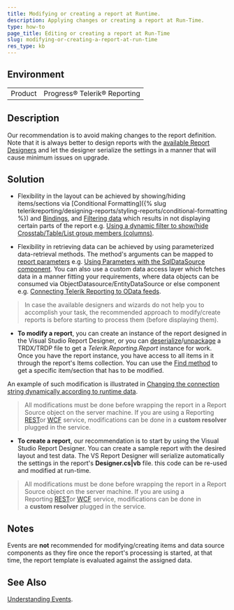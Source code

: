 ```yaml
---
title: Modifying or creating a report at Runtime.
description: Applying changes or creating a report at Run-Time.
type: how-to
page_title: Editing or creating a report at Run-Time
slug: modifying-or-creating-a-report-at-run-time
res_type: kb
---
```


## Environment

<table>
	<tr>
		<td>Product</td>
		<td>Progress® Telerik® Reporting</td>
	</tr>
</table>

## Description

Our recommendation is to avoid making changes to the report definition. Note that it is always better to design reports with the [available Report Designers](../report-designers) and let the designer serialize the settings in a manner that will cause minimum issues on upgrade. 
  
## Solution    

- Flexibility in the layout can be achieved by showing/hiding items/sections via [Conditional Formatting]({% slug telerikreporting/designing-reports/styling-reports/conditional-formatting %}) and [Bindings](../expressions-bindings), and [Filtering data](../data-items-filtering-data) which results in not displaying certain parts of the report e.g. [Using a dynamic filter to show/hide Crosstab/Table/List group members (columns)](../data-items-how-to-add-filtering-to-group).  

 - Flexibility in retrieving data can be achieved by using parameterized data-retrieval methods. The method's arguments can be mapped to [report parameters](../designing-reports-parameters) e.g. [Using Parameters with the SqlDataSource component](../sql-data-source-using-parameters). You can also use a custom data access layer which fetches data in a manner fitting your requirements, where data objects can be consumed via ObjectDatasource/EntityDataSource or else component e.g. [Connecting Telerik Reporting to OData feeds](../../blogs/connecting-telerik-reporting-to-odata-feeds).  
  
  
> In case the available designers and wizards do not help you to accomplish your task, the recommended approach to modify/create reports is before starting to process them (before displaying them).  
  
- **To modify a report**, you can create an instance of the report designed in the Visual Studio Report Designer, or you can [deserialize](../programmatic-xml-serialization#deserialize-report-definition-from-xml-file)/[unpackage](../report-packaging-trdp#unpackaging) a TRDX/TRDP file to get a *Telerik.Reporting.Report* instance for work. Once you have the report instance, you have access to all items in it through the report's Items collection. You can use the [Find method](../overload-telerik-reporting-reportitembase-itemcollection-find) to get a specific item/section that has to be modified.   
 
An example of such modification is illustrated in [Changing the connection string dynamically according to runtime data](./changing-the-connection-string-dynamically-according-to-runtime-data).  

> All modifications must be done before wrapping the report in a Report Source object on the server machine. If you are using a Reporting [REST](../telerik-reporting-rest-custom-report-resolver)or [WCF](../wcf-report-service-how-to-add-custom-report-resolver) service, modifications can be done in a **custom resolver** plugged in the service.  
  
- **To create a report**, our recommendation is to start by using the Visual Studio Report Designer. You can create a sample report with the desired layout and test data. The VS Report Designer will serialize automatically the settings in the report's **Designer.cs|vb** file. this code can be re-used and modified at run-time.  

> All modifications must be done before wrapping the report in a Report Source object on the server machine. If you are using a Reporting [REST](../telerik-reporting-rest-custom-report-resolver)or [WCF](../wcf-report-service-how-to-add-custom-report-resolver) service, modifications can be done in a **custom resolver** plugged in the service.  
  
  
## Notes

Events are **not** recommended for modifying/creating items and data source components as they fire once the report's processing is started, at that time, the report template is evaluated against the assigned data.

## See Also

[Understanding Events](../understanding-events).
